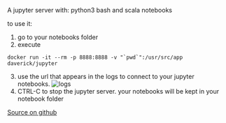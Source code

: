 A jupyter server with: python3 bash and scala notebooks

to use it:
1. go to your notebooks folder
2. execute 
```
docker run -it --rm -p 8888:8888 -v "`pwd`":/usr/src/app daverick/jupyter
```
3. use the url that appears in the logs to connect to your jupyter notebooks. 
![logs](https://github.com/daverick/emporda/edit/master/jupyter/doc/images/jupyter%20server%20log%20with%20url.png)
4. CTRL-C to stop the jupyter server. your notebooks will be kept in your notebook folder

[Source on github](https://github.com/daverick/emporda/tree/master/jupyter)

